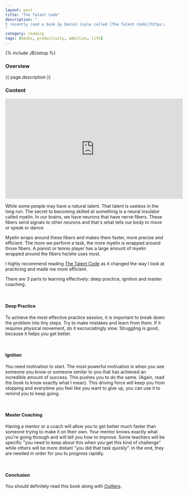 ```yaml
---
layout: post
title: "The Talent Code"
description: "
I recently read a book by Daniel Coyle called [The Talent Code](https://www.amazon.ca/The-Talent-Code-Greatness-Grown/dp/055380684X). It talks about the famous 10000 hour rule to mastering a skill and how to achieve those 10000s efficiently. This post will summarize the 3 steps needed to have the perfect session.
"
category: reading
tags: [books, productivity, ambition, life]
---
```

{% include JB/setup %}

<!-- Overview -->
<h3>Overview</h3>

{{ page.description }}

<!-- Content -->
<h3>Content</h3>

<iframe width="560" height="315" src="https://www.youtube.com/embed/hL3cIM4hfBk" frameborder="0" allowfullscreen></iframe>

While some people may have a natural talent. That talent is useless in the long run. The secret to becoming skilled at something is a neural insulator called myelin. In our brains, we have neurons that have nerve fibers. These fibers send signals to other neurons and that's what tells our body to move or speak or dance. 

Myelin wraps around these fibers and makes them faster, more precise and efficient. The more we perform a task, the more myelin is wrapped around those fibers. A pianist or tennis player has a large amount of myelin wrapped around the fibers he/she uses most.

I highly recommend reading [The Talent Code](https://www.amazon.ca/The-Talent-Code-Greatness-Grown/dp/055380684X) as it changed the way I look at practicing and made me more efficient.

There are 3 parts to learning effectively: deep practice, ignition and master coaching.

<br />

<!-- Deep Practice -->
<h4>Deep Practice</h4>

To achieve the most effective practice session, it is important to break down the problem into tiny steps. Try to make mistakes and learn from them. If it requires physical movement, do it excruciatingly slow. Struggling is good, because it helps you get better.

<br />

<!-- Ignition -->
<h4>Ignition</h4>

You need motivation to start. The most powerful motivation is when you see someone you know or someone similar to you that has achieved an incredible amount of success. This pushes you to do the same. (Again, read the book to know exactly what I mean). This driving force will keep you from stopping and everytime you feel like you want to give up, you can use it to remind you to keep going.


<br />

<!-- Master Coaching -->
<h4>Master Coaching</h4>

Having a mentor or a coach will allow you to get better much faster than someone trying to make it on their own. Your mentor knows exactly what you're going through and will tell you how to improve. Some teachers will be specific "you need to keep about this when you get this kind of challenge" while others will be more distant "you did that task quickly". In the end, they are needed in order for you to progress rapidly.


<br />

<!-- Conclusion -->
<h4>Conclusion</h4>

You should definitely read this book along with [Outliers](https://www.amazon.ca/Outliers-Story-Success-Malcolm-Gladwell/dp/0316017930).